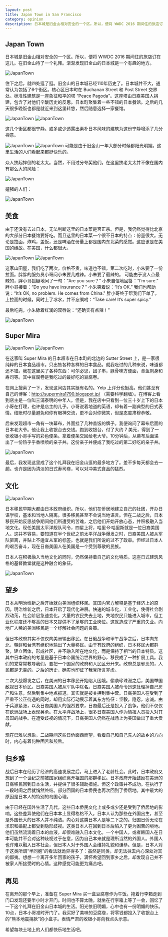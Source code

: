 ```yaml
---
layout: post
title: Japan Town in San Francisco
category: opinion
description: 日本城是旧金山相对安全的一个区。所以，便将 WWDC 2016 期间住的旅店订在这儿。在旧金山待了一个礼拜。渐渐发现旧金山的日本城是一个有趣的地方。
---
```


## Japan Town

日本城是旧金山相对安全的一个区。所以，便将 WWDC 2016 期间住的旅店订在这儿。在旧金山待了一个礼拜。渐渐发现旧金山的日本城是一个有趣的地方。

![JapanTown](/images/opinion/JapanTown/1.jpg)

住下之后，就四处逛了逛。旧金山的日本城已经110年历史了。日本城并不大，通常认为包括了6个街区。核心区日本町在 Buchanan Street 和 Post Street 交界处。标准性建筑是一座象征和平的塔 “Peace Pagoda”。这座塔由日裔美国人捐建，包含了对他们辛酸历史的反思。日本町聚集着一些不错的日本餐馆。之后的几天很多晚饭也都是就近来到这里转悠，然后随意选择一家餐馆。

![JapanTown](/images/opinion/JapanTown/2.jpg)
![JapanTown](/images/opinion/JapanTown/3.jpg)

这几个街区都很宁静。或多或少透露出素朴日本风味的建筑为这份宁静增添了几分禅意。

![JapanTown](/images/opinion/JapanTown/4.jpg)
![JapanTown](/images/opinion/JapanTown/5.jpg)
可能是由于旧金山一年大部分时候都阳光明媚。这里生活的人们看起来都挺快乐的。

众人扶起摔倒的老太太。当然，不用过分夸奖他们。在这里扶老太太并不像在国内有那么大的风险：

![JapanTown](/images/opinion/JapanTown/6.jpg)

遛猪的人们：

![JapanTown](/images/opinion/JapanTown/7.jpg)

## 美食

由于还没有去过日本，无法判断这里的日本菜是否正宗。但是，我仍然觉得比北京的大部分日本餐馆要好吃。而且这里的日本菜一个很不日本的特点：份量很大。无论是拉面，炸鸡，盖饭，还是啤酒在份量上都是国内东北菜的感觉。这应该是在美国的缘故。在美国，什么都很大。

![JapanTown](/images/opinion/JapanTown/8.jpg)
![JapanTown](/images/opinion/JapanTown/9.jpg)

这家山田屋，我们吃了两次。价格不贵，味道也不错。第二次吃时，小朱要了一份拉面。胖胖的服务员小哥问小朱要几成辣。小朱要了最辣的。
可能由于没人点最辣的，胖小哥狐疑地问了一句：“Are you sure？”
小朱自信地回答：“I’m sure.”
胖小哥接着：“Do you have insurance？”
小朱笑着说：“It’s OK.”
我们也帮助说：“It’s OK, no problem. He comes from China."
胖小哥终于帮我们下单了。上拉面的时候，同时上了冰水，并不忘嘱咐：“Take care! It’s super spicy.”

最后吃完，小朱舔着红润的双唇说：“还确实有点辣！”

![JapanTown](/images/opinion/JapanTown/10.jpg)

## Super Mira

![JapanTown](/images/opinion/JapanTown/11.jpg)
![JapanTown](/images/opinion/JapanTown/12.jpg)

在这家叫 Super Mira 的日本超市在日本町的北边的 Sutter Street 上，是一家很纯粹的日本食品超市。只出售各种各样的日本食品。就我吃过的几种来说，味道都还不错。我在这里买了各种东西：可尔必思，团子串，豚骨味方便面，章鱼刺身和寿司等。其中豆腐卷是我吃过的最好吃的豆腐卷。

在网上搜索了一下，发现这间店其实挺有名的。Yelp 上评分也挺高。他们甚至有自己的博客：http://supermira1790.blogspot.jp/ （需要科学翻墙）。在博客上看到店主是一位叫三浦泰明的中年人。但是，我在店中只看到一位三十岁上下的日本小哥在打理，也许是店主的儿子。小哥说着地道的英语，却有着一副典型的日式表情。结账时尽量避免和你有眼神交流，更不会对你微笑，但是态度肃穆恭敬。

后来发现超市一角有一块幕布，外面挂了几种盖饭的牌子。我便询问了幕布后面的日本老大爷。他让我上收银台去交钱。跑到收银台，付了大约 7 美元，得到了一张收银小哥手写的彩色便条。拿着便条交回给老大爷。10分钟后，从幕布后面递出了一份热乎乎香喷喷的亲子丼。这份亲子丼便成了我吃过的第二好吃的亲子丼。

![JapanTown](/images/opinion/JapanTown/13.jpg)

最后，我发现这里成了这个礼拜我在旧金山逛的最多地方了。差不多每天都会去一趟。也许是因为清淡的日式寿司卷，可以对冲美式食品的猛烈。

## 文化

![JapanTown](/images/opinion/JapanTown/14.jpg)

日本移民早期大都由日本政府组织。所以，他们在侨居地建立自己的社团，开办日语学校，基本和当地人隔离。很多移民甚至不会说当地语言。但在二战之后，日本移民开始反思战争期间他们所遭受的苦难，之后他们开始开放心态，并积极融入当地文化。现任美国太平洋舰队司令，四星上将，哈里·B·哈里斯就是一位日裔美国人。这并不容易，要知道在半个世纪之前太平洋战争爆发之时，日裔美国人被从军队驱离，并贴上不适宜从军的标签。也就是我们所说的过不了政审。但经过日本人的艰苦奋斗，现在日裔美国人在美国是一个受到尊敬的民族。

日本人在积极融入当地文化的同时，仍然保持着自己的文化特质。这座日式建筑风格的基督教堂就是这种融合的象征。

![JapanTown](/images/opinion/JapanTown/15.jpg)

## 望乡

日本从明治维新之后开始就向美洲组织移民。其国内官方解释是基于经济上的原因。明治维新之后，日本开启了现代化进展。快速的城市化，工业化，使得社会剧烈动荡，社会阶层急速变化。大量的农民失去土地，失地农民只能进入城市，但工业化程度还不够高的日本又提供不了足够的工业岗位。这就造成了严重的失业。向地广人稀的美洲移民是一个纾解社会问题的良策。

但日本政府其实不仅仅向美洲输出移民。在日俄战争和甲午战争之后，日本向东北，朝鲜和台湾有组织地输出了大量移民。由于有政府的组织，日本移民大都群聚，建立团体，形成社区，并不融入所在地文化，而是保持了相当的日本特质。这其中日本政府的考量是基于日本帝国统治世界的野心，移民成了一种扩展工具。我们的党常常教导我们，要把一个国家的政府和人民区分开来。政府总是邪恶的，人民都是无辜的。之后的历史，确实也印证了我党所言非虚。

二次大战爆发之后，在美洲的日本移民开始陷入困境。偷袭珍珠港之后，美国举国敌视日本侨民。日裔美国人被从军队中除名。日裔美国人被命令迅速处理掉自己房产和生意，然后到集中地点报道。其实就是被关押到集中营。日裔美国人在受到了严重不公正待遇的同时，却用实际行动展示着其东方特征：坚毅，隐忍，忠诚。由于兵源紧张，以及日裔美国人的强烈要求，日裔最后还是投入了战争。他们不仅仅在欧洲战场上表现英勇。在太平洋战场上，很多日裔美国人作为情报人员投入对其母国的战争。在遭受歧视的情况下，日裔美国人仍然在战场上为美国做出了重大贡献。

现在已难以想象，二战期间这些日侨面西而望，看着自己和自己先人的故乡的方向时，内心有着何种困苦和煎熬。

## 归乡难

战后日本在经历了经济的高速发展之后，马上进入了老龄社会。此时，日本政府又想到了一个世纪之前被国家组织离开祖国的那群移民。日本政府开始鼓励在美洲的日裔移民回到日本生活，并提供了很多辅助措施。但这个政策并不成功。在执行了一段时间之后就悄然终结。部分回国的日本侨民也再次回到了侨居地。其中最大的原因是日本人的特别的岛国心理。

由于已经在国外生活了几代，这些日本侨民文化上或多或少还是受到了侨居地的影响。这些差异使他们在日本本土显得格格不入。日本人认为那些在外国出生，甚至是外国长大的日本人并不纯洁。内心对这类日本人是等二下之的。归国日侨无论在求职和婚配上都受到隐形歧视。这类日本人在回到日本后陷入了更为困苦的境地。他们虽然流淌着日本的血液，却很难融入日本文化。一个中国人，或者韩国人在日本可能并不会对这种歧视过于在意，因为自己本来就是理所当然的外国人。外国人也许难以融入日本社会，但日本人对于外国人会维持礼貌和谦恭。但是，日本人对于这类所谓“半同胞”的看法就诡异得多了：虽然是同类，却无法抹去内心深处对其的鄙夷。想想一个离开多年回家的孩子，满怀希望回到家乡之后，却发现自己并不被家人所接受时的心情。这种感觉可能更为痛苦吧。

## 再见

在离开的那个早上，准备在 Super Mira 买一盒豆腐卷作为午饭。拖着行李箱走到门口发现还要半小时才开门。时间也不算太晚，就坐在行李箱上等了一会，回忆了一下这个礼拜在旧金山日本城的生活。阳光依旧明媚，心中也有一份明媚的快乐。10点，日本小哥准时开门了。我买好了美味的豆腐卷，将零钱都投入了收银台上的“熊本地震捐款”的小盒子。表情严肃的收银小哥向我点头示意。

希望每块土地上的人们都快乐地生活吧。
